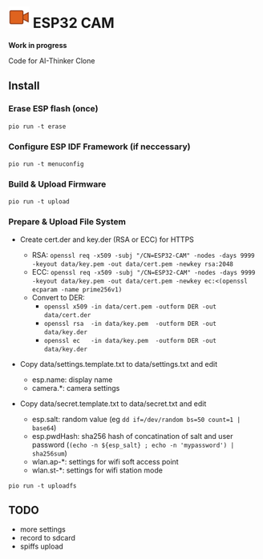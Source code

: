 # <img src="icon/camera.svg" alt="ESP32 CAM logo" width="42px"/> ESP32 CAM 

**Work in progress**

Code for AI-Thinker Clone

## Install

### Erase ESP flash (once)
```
pio run -t erase
```

### Configure ESP IDF Framework (if neccessary)
```
pio run -t menuconfig
```

### Build & Upload Firmware
```
pio run -t upload
```

### Prepare & Upload File System

* Create cert.der and key.der (RSA or ECC) for HTTPS
  * RSA: ```openssl req -x509 -subj "/CN=ESP32-CAM" -nodes -days 9999 -keyout data/key.pem -out data/cert.pem -newkey rsa:2048```
  * ECC: ```openssl req -x509 -subj "/CN=ESP32-CAM" -nodes -days 9999 -keyout data/key.pem -out data/cert.pem -newkey ec:<(openssl ecparam -name prime256v1)```
  * Convert to DER:
    * ```openssl x509 -in data/cert.pem -outform DER -out data/cert.der```
    * ```openssl rsa  -in data/key.pem  -outform DER -out data/key.der```
    * ```openssl ec   -in data/key.pem  -outform DER -out data/key.der```

* Copy data/settings.template.txt to data/settings.txt and edit
  * esp.name: display name
  * camera.*: camera settings
* Copy data/secret.template.txt to data/secret.txt and edit
  * esp.salt: random value (eg ```dd if=/dev/random bs=50 count=1 | base64```)
  * esp.pwdHash: sha256 hash of concatination of salt and user password (```(echo -n ${esp_salt} ; echo -n 'mypassword') | sha256sum```)
  * wlan.ap-*: settings for wifi soft access point
  * wlan.st-*: settings for wifi station mode
  
```
pio run -t uploadfs
```

## TODO

* more settings
* record to sdcard
* spiffs upload

